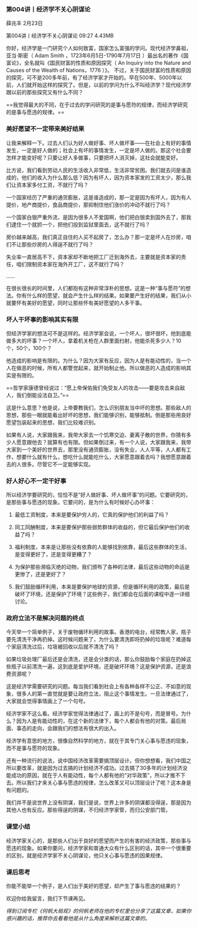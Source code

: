 ### 第004讲丨经济学不关心阴谋论


薛兆丰
2月23日

第004讲丨经济学不关心阴谋论
09:27 4.43MB


你好，经济学是一门研究个人如何致富，国家怎么富强的学问。现代经济学鼻祖，亚当·斯密（ Adam Smith ，1723年6月5日-1790年7月17日 ）最出名的著作《国富论》，全名就叫《国民财富的性质和原因探究（ An Inquiry into the Nature and Causes of the Wealth of Nations，1776 ）》。
不过，关于国民财富的性质和原因的探究，可不是200多年前，有了经济学家才开始的。早在500年、5000年以前，人们就开始这样的探究了。但是，以前的学问为什么不叫经济学？现代经济学跟以前的那些探究又有什么不同？

==我觉得最大的不同，在于过去的学问研究的是事与愿符的规律，而经济学研究的是事与愿违的规律。==

### 美好愿望不一定带来美好结果

让我来解释一下。过去人们认为好人做好事、坏人做坏事——在社会上有好的事情发生，一定是好人做的；社会上有坏的事情发生，一定是坏人做的。那这个社会要怎样才能变好呢？只要让好人多做事，只要把坏人消灭掉，这社会就能变好。

比方说，我们看到劳动人民的生活收入非常低，生活非常贫困。我们就去问是谁造成的，他们的收入为什么那么低？因为有坏人，因为资本家发的工资太少，那么我们让资本家多付工资，不就行了吗？

一个国家经历了严重的通货膨胀，这是谁造成的，那一定是因为有坏人，因为有人提价，地产商提价，食品商提价，那抑制住他们涨价的冲动不就行了吗？

一个国家白银严重外流，是因为很多人不爱国啊，他们把白银卖到国外去了，那我们逮住一个就抓一个，把他们投到监狱里面去，这不就行了吗？

房价越来越高，我们真正自住的人买不起房了，怎么办？那一定是坏人在炒房，咱们不让那些炒房的人得逞不就行了吗？

失业率一直居高不下，资本家却不断地把工厂迁到海外去，主要就是资本家的责任，咱们限制资本家在海外开工厂，这不就行了吗？

......

在很长很长的时间里，人们都抱有这种非常淳朴的思想。这是一种“事与愿符”的想法。你有什么样的愿望，就会产生什么样的结果。如果要产生好的结果，我们从小就要怀有美好的愿望，同时让那些怀有美好愿望的人多干事。

### 坏人干坏事的影响其实有限

但经济学家的想法可不是这样的。经济学家会说，一个坏人，很坏很坏，他到底能做多大的坏事？一个坏人，拿着机关枪在人群里面扫射，他能杀死多少人？10个，50个，100个？

他造成的影响是有限的。为什么？因为大家有反应，因为人是有能动性的，当一个人在做恶的时候，所有人都警觉起来，就开始制止他。所以做恶的人造成的影响其实是有限的。

==哲学家康德曾经说过：“愿上帝保佑我们免受友人的攻击——要是攻击来自敌人，我们倒能设法自卫。”==

这是什么意思？他是说，上帝要教我们，怎么识别朋友当中坏的思想。那些敌人的思想，那些一眼就能看出好坏的思想，我们能够识别，能够抵制。倒是那些用良好愿望包装起来的思想，我们比较难识别。

如果有人说，大家跟我来，我带大家去一个饥寒交迫、妻离子散的世界，你猜有多少人愿意跟他去？就算有也有限。但如果倒过来，有一个人说，大家跟我来，我带大家到一个美好的世界去，那里没有通货膨胀，没有失业，人人平等，人人都有工作，想要什么就有什么，想吃什么就能吃什么，大家愿意跟着去吗？我想愿意跟着去的人很多。尽管它不一定能够实现。

### 好人好心不一定干好事

所以经济学要研究的，恰恰不是“好人做好事、坏人做坏事”的问题。它要研究的，是那些事与愿违的现象。它要问的，是为什么有时候好心办坏事：

1. 最低工资制度，本来是要保护穷人的，它真的保护他们的利益了吗？

2. 同工同酬制度，本来是要保护那些弱势群体的收益的，但它最后保护他们的收益了吗？

3. 福利制度，本来是让那些没有依靠的人能够找到依靠，最后这些群体的生活，是变得更好了，还是变得更糟了？

4. 为保护那些濒临灭绝的动物，我们颁布了各种的法律，最后这些动物的命运是更惨了，还是更好了？

5. 我们鼓励循环利用，本来是要保护地球的资源，但是循环利用的政策，最后是破坏了环境，还是保护了环境？这些例子，我们都会在后面的课程中逐一详细讨论。

### 政府立法不是解决问题的终点

今天举一个简单例子，关于废物循环利用的故事。香港的电台，经常教人家，瓶子要先清洗干净再扔掉。这时候问题来了，为什么要清洗即将扔掉的垃圾呢？难道每个家庭清洗过后，垃圾被回收以后就不清洗了吗？

如果垃圾处理厂最后还是会清洗，还是会分类的话，那么你鼓励每个家庭在扔掉这些瓶子以前清洗一遍，这到底是爱护环境，还是破坏环境？这是保护资源，还是浪费资源呢？

这是经济学需要研究的问题。每当我们看到社会上有各种各样不公正、不如意的现象，很多人的第一直觉就是要让政府立法，阻止这个事情发生。一旦法律通过了，大家就会觉得事情画上了一个句号。

经济学家不这么看。经济学家觉得法律通过了，画上的不是句号，而是冒号。为什么？因为人是有能动性的，在这个新的法律下，每个人都会有他的对策。最后局面、事态的走向，会跟我们的想法有很大的出入。

经济学有意思的地方，很像自然科学的地方，就在于其专门关心事与愿违的现象，而不是事与愿符的现象。

还有一种流行的说法，说中国经济改革需要搞顶层设计。但你想想看，我们中国之所以要改革，就是因为过去搞的计划经济不成功。过去搞了30多年的计划经济没能成功的原因，就在于人有能动性，每个人都有他的“对华政策”，所以才推不下去。所以我们才来关心事与愿违的规律，怎么改革又可以顶层设计了呢？这本身是有问题的。

我们并不是说世界上没有阴谋，我们是说，世界上许多的阴谋都没得逞，那是因为其他人也有反应。那些得逞的阴谋，不归经济学家管，而归公安部门管。

### 课堂小结

经济学家关心的，是那些人们出于良好的愿望而产生的有害的经济政策，那些事与愿违的现象。如果你要问，经济学家和普通大众有什么区别的话，其中一个很重要的区别，就是经济学家不关心阴谋论，他只关心事与愿违的因果规律。

### 课后思考

你能不能举一个例子，是人们出于美好的愿望，却产生了事与愿违的结果的？

欢迎你给我留言，我们下节课再见。

*得到订阅专栏《何帆大局观》的何帆老师在他的专栏里也分享了这篇文章，如果你感兴趣的话，推荐你去看看他是从什么角度来解析这篇文章的。*